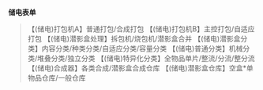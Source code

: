 **储电表单**
> 【(储电)打包机A】普通打包/合成打包
> 【(储电)打包机B】主控打包/自适应打包
> 【(储电)潜影盒处理】拆包机/烧包机/潜影盒合并
> 【(储电)潜影盒分类】内容分类/种类分类/自适应分类/容量分类
> 【(储电)普通分类】机械分类/堆叠分类/独立分类
> 【(储电)特异化分类】全物品单片/整流/分流/整分流
> 【(储电)合成器】各类合成/潜影盒合成仓库
> 【(储电)潜影盒仓库】空盒*单物品仓库/一般仓库